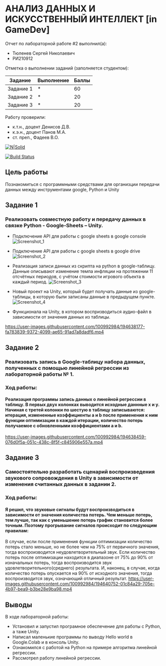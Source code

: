 # АНАЛИЗ ДАННЫХ И ИСКУССТВЕННЫЙ ИНТЕЛЛЕКТ [in GameDev]
Отчет по лабораторной работе #2 выполнил(а):
- Тюленев Сергей Николаевич
- РИ210912

Отметка о выполнении заданий (заполняется студентом):

| Задание | Выполнение | Баллы |
| ------ | ------ | ------ |
| Задание 1 | * | 60 |
| Задание 2 | * | 20 |
| Задание 3 | * | 20 |


Работу проверили:
- к.т.н., доцент Денисов Д.В.
- к.э.н., доцент Панов М.А.
- ст. преп., Фадеев В.О.

[![N|Solid](https://cldup.com/dTxpPi9lDf.thumb.png)](https://nodesource.com/products/nsolid)

[![Build Status](https://travis-ci.org/joemccann/dillinger.svg?branch=master)](https://travis-ci.org/joemccann/dillinger)

## Цель работы
Познакомиться с программными средствами для организции передачи данных между инструментами google, Python и Unity

## Задание 1
### Реализовать совместную работу и передачу данных в связке Python - Google-Sheets – Unity. 
- Подключение API для работы с google sheets в google console
![Screenshot_1](https://user-images.githubusercontent.com/100992984/194637615-d58728c7-5600-4a1d-9454-c3dd0e84e7b9.png)

- Подключение API для работы с google sheets в google drive
![Screenshot_2](https://user-images.githubusercontent.com/100992984/194637671-eab801cf-e36a-4668-b39d-665ee51684ec.png)

- Реализация записи данных из скрипта на python в google-таблицу. Данные описывают изменение темпа инфляции на протяжении 11 отсчётных периодов, с учётом стоимости игрового объекта в каждый период.
![Screenshot_3](https://user-images.githubusercontent.com/100992984/194637851-26688c59-f3c6-4081-8521-4f8ef101f158.png)

- Новый проект на Unity, который будет получать данные из google-таблицы, в которую были записаны данные в предыдущем пункте.
![Screenshot_4](https://user-images.githubusercontent.com/100992984/194637975-46c0916c-ed83-4da7-a616-46cc75b041b6.png)

- Функционала на Unity, в котором воспризводиться аудио-файл в зависимости от значения данных из таблицы.



https://user-images.githubusercontent.com/100992984/194638177-fa783839-9372-4099-ae65-91ad7a8dadf6.mp4



## Задание 2
### Реализовать запись в Google-таблицу набора данных, полученных с помощью линейной регрессии из лабораторной работы № 1. 
### Ход работы:
#### Реализация программы запись данных о линейной регрессии в таблицу. В первых двух колонках выводится исходные даннные x и y. Начиная с третей колонки по шестую в таблицу записываются: итерация, измененные коэффициенты a и b после применения к ним функции оптимизации в каждой итерации, количество потерь получаемое с обновленными коэффициентами a и b.



https://user-images.githubusercontent.com/100992984/194638459-076d0f5a-051c-438c-8f5f-c845906e557a.mp4



## Задание 3
### Самостоятельно разработать сценарий воспроизведения звукового сопровождения в Unity в зависимости от изменения считанных данных в задании 2.
### Ход работы:
#### Я решил, что звуковые сигналы будут воспроизводиться в зависимости от значения количества потерь. Чем меньше потерь, тем лучше, так как с уменьшение потерь график становится более точным. Поэтому прогрывание сигналов происходит по следующим правилам:
В случае, если после применения функции оптимизации количество потерь стало меньше, но не более чем на 75% от первичного значения, тогда воспроизводится неудовлетворительный звук. Если количество потерь после оптимизации находится в диапазоне от 75% до 90% от изначальных потерь, тогда воспроизводится звук удовлетворительного(среднего) результата. И, наконец, в случае, когда количество потерь опускается на 90% от исходного значения, тогда воспроизводится звук, означающий отличный результат.
https://user-images.githubusercontent.com/100992984/194640752-01c84a29-705e-4b97-bea9-b3be28e9ba98.mp4



## Выводы

В ходе лабораторной работы:
- Установил и запустил програмное обеспечение для работы с Python, а таже Unity.
- Написал маленькие программы по выводу Hello world в Google.Colab и в консоль Unity.
- Ознакомился с работой на Python на примере алгоритма линейной регрессии.
- Рассмотрел работу линейной регрессии.
